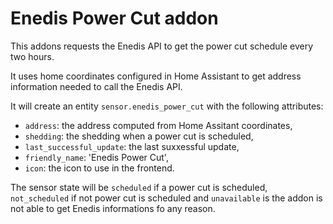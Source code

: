 # Enedis Power Cut addon

This addons requests the Enedis API to get the power cut schedule every two hours.

It uses home coordinates configured in Home Assistant to get address information needed to call the Enedis API.

It will create an entity `sensor.enedis_power_cut` with the following attributes:
- `address`: the address computed from Home Assitant coordinates,
- `shedding`: the shedding when a power cut is scheduled,
- `last_successful_update`: the last suxxessful update,
- `friendly_name`: 'Enedis Power Cut', 
- `icon`: the icon to use in the frontend.

The sensor state will be `scheduled` if a power cut is scheduled, `not_scheduled` if not power cut is scheduled and `unavailable` is the addon is not able to get Enedis informations fo any reason.